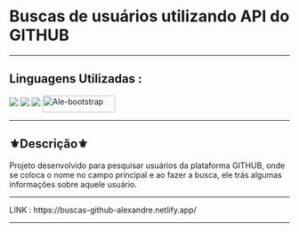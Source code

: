 <h1> Buscas de usuários utilizando API do GITHUB</h1>
<hr>
<h2>Linguagens Utilizadas :</h2>

<div style="display: inline_block">
  <img src="https://img.shields.io/badge/HTML5-E34F26?style=for-the-badge&logo=html5&logoColor=white"></img> 
  <img src="https://img.shields.io/badge/Sass-CC6699?style=for-the-badge&logo=sass&logoColor=white"></img>
  <img src="https://img.shields.io/badge/JavaScript-F7DF1E?style=for-the-badge&logo=javascript&logoColor=black"></img>
   <img align="center" alt="Ale-bootstrap" height="30" width="130" src="https://img.shields.io/badge/Bootstrap-563D7C?style=for-the-badge&logo=bootstrap&logoColor=white">
</div>
<hr>
<h2>⚜️Descrição⚜️</h2>
<p>Projeto desenvolvido para pesquisar usuários da plataforma GITHUB, onde se coloca o nome no campo principal e ao fazer a busca, ele trás algumas informações sobre aquele usuário.</p>
<hr>
LINK : https://buscas-github-alexandre.netlify.app/
<hr>

